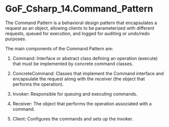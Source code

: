 # GoF_Csharp_14.Command_Pattern

The Command Pattern is a behavioral design pattern that encapsulates a request as an object, allowing clients to be parameterized with different requests, queued for execution, and logged for auditing or undo/redo purposes. 

The main components of the Command Pattern are:

1. Command: Interface or abstract class defining an operation (execute) that must be implemented by concrete command classes.

2. ConcreteCommand: Classes that implement the Command interface and encapsulate the request along with the receiver (the object that performs the operation).

3. Invoker: Responsible for queuing and executing commands.

4. Receiver: The object that performs the operation associated with a command.

5. Client: Configures the commands and sets up the invoker.


